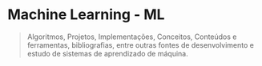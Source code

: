# Machine Learning - ML

> Algoritmos, Projetos, Implementações, Conceitos, Conteúdos e ferramentas, bibliografias, entre outras fontes de desenvolvimento e estudo de sistemas de aprendizado de máquina.
